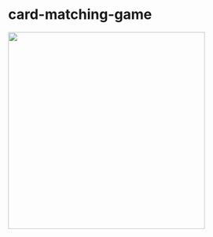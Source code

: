 # card-matching-game
<img src="https://i.ibb.co/H7pcHvZ/Screen-Shot-2022-06-28-at-00-22-31.png" height="400px">
